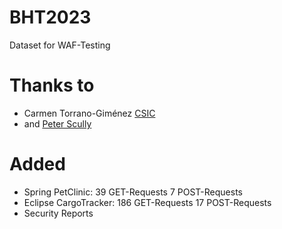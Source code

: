 # BHT2023

Dataset for WAF-Testing

# Thanks to

- Carmen Torrano-Giménez [CSIC][CSIC2010]
- and [Peter Scully][SCULLY]

[CSIC2010]: https://www.tic.itefi.csic.es/dataset/
[SCULLY]: https://petescully.co.uk/research/csic-2010-http-dataset-in-csv-format-for-weka-analysis/

# Added
- Spring PetClinic: 39 GET-Requests 7 POST-Requests
- Eclipse CargoTracker: 186 GET-Requests 17 POST-Requests
- Security Reports
